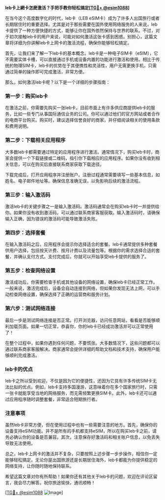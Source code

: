 **leb卡上網卡怎麽激活？手把手教你轻松搞定[[TG💪+ @esim1088](https://t.me/s/esim1088)]**

在当今这个高度数字化的时代，leb卡（LEB eSIM卡）成为了许多人出国旅行或者长期居住时的重要选择。尤其是对于那些需要在国外使用网络服务的人来说，leb卡提供了一种方便快捷的方式，能够让你在国外依然保持与世界的联系。不过，对于初次接触leb卡的用户来说，可能对如何激活这张卡感到困惑。别担心，这篇文章将详细为你讲解leb卡上网卡的激活流程，确保你能够轻松搞定。

首先，让我们来了解一下leb卡的基本概念。leb卡是一种电子SIM卡（eSIM），它不需要实体卡槽，可以直接通过手机或设备内置的功能进行激活和使用。相比于传统的物理SIM卡，leb卡的优势在于其便携性和灵活性，用户无需更换手机，只需通过简单的操作即可完成激活，非常方便。

那么，如何激活leb卡呢？以下是一个详细的步骤指南：

### **第一步：购买leb卡**
在激活之前，你需要先购买一张leb卡。目前市面上有许多供应商提供leb卡的服务，比如一些专门从事国际通信业务的公司。你可以通过他们的官方网站或者合作的电商平台购买。购买时，建议选择信誉良好的商家，并仔细阅读相关的使用条款和费用说明。

### **第二步：下载相关应用程序**
大多数leb卡都需要通过特定的应用程序进行激活。通常情况下，购买leb卡时，商家会提供一个下载链接或二维码，指引你下载相应的应用程序。如果你没有收到相关信息，可以在购买后直接联系商家获取下载途径。

下载完成后，打开应用程序并注册账户。注册过程通常需要填写一些基本信息，如姓名、电子邮件地址等。确保信息准确无误，以免影响后续的激活流程。

### **第三步：输入激活码**
激活leb卡的关键步骤之一是输入激活码。激活码通常会在购买leb卡时一并提供给你。如果你没有收到激活码，可以通过联系商家客服获取。输入激活码时，请确保输入正确，因为错误的激活码可能导致激活失败。

### **第四步：选择套餐**
在输入激活码之后，应用程序会提示你选择适合的套餐。leb卡通常提供多种套餐供用户选择，包括按天计费、按月计费以及流量包等。根据你的需求选择合适的套餐，并确认支付方式。支付完成后，你就可以开始享受leb卡提供的服务了。

### **第五步：检查网络设置**
激活成功后，你需要检查手机或其他设备的网络设置，确保leb卡已经正常工作。一般来说，激活完成后，设备会自动连接到网络，但如果你发现无法上网，可以手动检查网络设置，确保选择了正确的运营商和服务计划。

### **第六步：测试网络连接**
最后一步是测试网络连接是否正常。打开浏览器，访问任意网站，看看是否能够顺利加载页面。如果一切正常，恭喜你，你的leb卡已经成功激活并可以正常使用了！

在整个过程中，如果你遇到任何问题，不要慌张。大多数情况下，这些问题都可以通过联系商家客服解决。商家通常会提供详细的帮助文档和技术支持，确保用户能够顺利完成激活。

### **leb卡的优点**
leb卡之所以受到欢迎，不仅是因为它的便捷性，还因为它具有许多传统SIM卡无法比拟的优点。例如，leb卡支持多国漫游，这意味着你在多个国家旅行时，只需一张卡就能享受当地的网络服务，而无需频繁更换SIM卡。此外，leb卡还可以通过应用程序随时调整套餐，非常适合短期旅行者。

### **注意事项**
虽然leb卡非常方便，但在使用过程中也有一些需要注意的地方。首先，确保你的设备支持eSIM功能。并不是所有的手机都支持eSIM，所以在购买leb卡之前，请务必确认你的设备是否兼容。其次，注意保存好激活码和相关账户信息，以免丢失导致无法使用。

总之，leb卡上网卡的激活并不复杂，只要按照上述步骤一步步操作，相信你一定能够轻松搞定。无论你是出国旅游还是长期居住海外，leb卡都能为你提供稳定的网络支持，让你随时随地保持联系。

希望这篇文章对你有所帮助！如果你还有其他关于leb卡的问题，欢迎在评论区留言，我会尽力解答。祝你旅途愉快，通讯顺畅！

[[TG💪+ @esim1088](https://t.me/s/esim1088) ![Image](https://i.postimg.cc/4NQfJmqS/Snipaste-2025-05-13-00-14-12.png)]